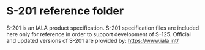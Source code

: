 # S-201 reference folder

S-201 is an IALA product specification. S-201 specification files are included here only for reference in order to support development of S-125.
Official and updated versions of S-201 are provided by: https://www.iala.int/

